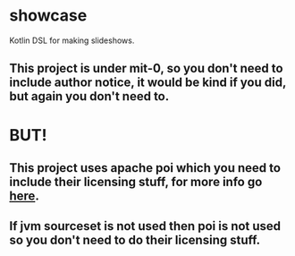 # showcase
Kotlin DSL for making slideshows.

## This project is under mit-0, so you don't need to include author notice, it would be kind if you did, but again you don't need to.

# BUT!

## This project uses apache poi which you need to include their licensing stuff, for more info go [here](https://poi.apache.org/legal.html).

## If jvm sourceset is not used then poi is not used so you don't need to do their licensing stuff.

